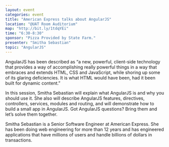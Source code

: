 ```yaml
---
layout: event
categories: event
title: "American Express talks about AngularJS"
location: "@UAT Room Auditorium"
map: "http://bit.ly/1tdqYEi"
time: "6:30-8:30"
sponsor: "Pizza Provided by State Farm."
presenter: "Smitha Sebastian"
topic: "AngularJS"
---
```


AngularJS has been described as “a new, powerful, client-side technology that provides a way of accomplishing really powerful things in a way that embraces and extends HTML, CSS and JavaScript, while shoring up some of its glaring deficiencies. It is what HTML would have been, had it been built for dynamic content.”

In this session, Smitha Sebastian will explain what AngularJS is and why you should use it. She also will describe AngularJS features, directives, controllers, services, modules and routing, and will demonstrate how to build a small app in AngularJS. Got AngularJS questions? Bring them and let’s solve them together.

Smitha Sebastian is a Senior Software Engineer at American Express. She has been doing web engineering for more than 12 years and has engineered applications that have millions of users and handle billions of dollars in transactions.